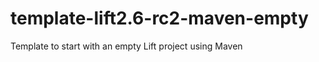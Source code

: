 template-lift2.6-rc2-maven-empty
================================

Template to start with an empty Lift project using Maven
